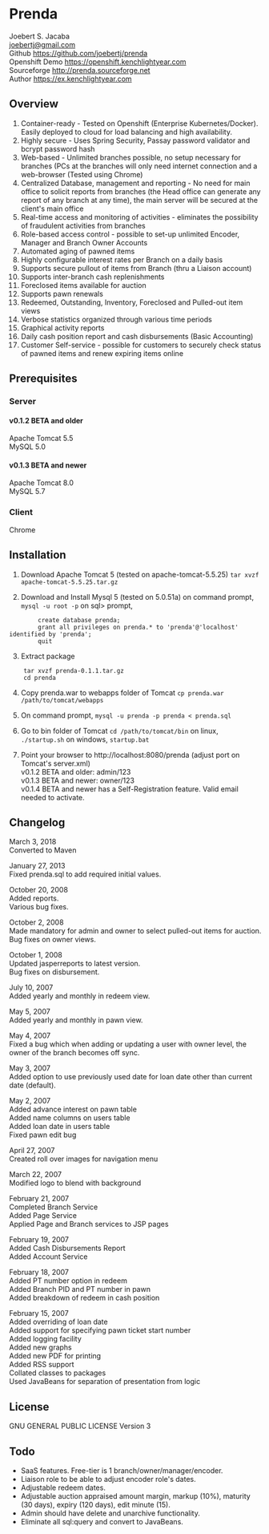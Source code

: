 # Prenda
Joebert S. Jacaba  
joebertj@gmail.com  
Github https://github.com/joebertj/prenda  
Openshift Demo https://openshift.kenchlightyear.com  
Sourceforge http://prenda.sourceforge.net  
Author https://ex.kenchlightyear.com  

## Overview

1. Container-ready - Tested on Openshift (Enterprise Kubernetes/Docker). Easily deployed to cloud for load balancing and high availability.
2. Highly secure - Uses Spring Security, Passay password validator and bcrypt password hash
3. Web-based - Unlimited branches possible, no setup necessary for branches (PCs at the branches will only need internet connection and a web-browser (Tested using Chrome)
4. Centralized Database, management and reporting - No need for main office to solicit reports from branches (the Head office can generate any report of any branch at any time), the main server will be secured at the client's main office
5. Real-time access and monitoring of activities - eliminates the possibility of fraudulent activities from branches
6. Role-based access control -  possible to set-up unlimited Encoder, Manager and Branch Owner Accounts
7. Automated aging of pawned items
8. Highly configurable interest rates per Branch on a daily basis
9. Supports secure pullout of items from Branch (thru a Liaison account)
10. Supports inter-branch cash replenishments
11. Foreclosed items available for auction
12. Supports pawn renewals
13. Redeemed, Outstanding, Inventory, Foreclosed and Pulled-out item views
14. Verbose statistics organized through various time periods
15. Graphical activity reports
16. Daily cash position report and cash disbursements (Basic Accounting)
17. Customer Self-service - possible for customers to securely check status of pawned items and renew expiring items online 

## Prerequisites
### Server
#### v0.1.2 BETA and older
Apache Tomcat 5.5  
MySQL 5.0  
#### v0.1.3 BETA and newer
Apache Tomcat 8.0  
MySQL 5.7  
### Client
Chrome  

## Installation

1. Download Apache Tomcat 5 (tested on apache-tomcat-5.5.25)
	`tar xvzf apache-tomcat-5.5.25.tar.gz`
	
2. Download and Install Mysql 5 (tested on 5.0.51a)
	on command prompt,
		`mysql -u root -p`
	on sql> prompt,
```
		create database prenda;
		grant all privileges on prenda.* to 'prenda'@'localhost' identified by 'prenda';
		quit
```
3. Extract package
```
	tar xvzf prenda-0.1.1.tar.gz
	cd prenda
```
4. Copy prenda.war to webapps folder of Tomcat
	`cp prenda.war /path/to/tomcat/webapps`
	
5. On command prompt,
		`mysql -u prenda -p prenda < prenda.sql`

6. Go to bin folder of Tomcat
	`cd /path/to/tomcat/bin`
	on linux,
		`./startup.sh`
	on windows,
		`startup.bat`

7. Point your browser to http://localhost:8080/prenda (adjust port on Tomcat's server.xml)  
v0.1.2 BETA and older:		admin/123  
v0.1.3 BETA and newer:		owner/123  
v0.1.4 BETA and newer has a Self-Registration feature. Valid email needed to activate.  	
	
## Changelog

March 3, 2018  
Converted to Maven  

January 27, 2013  
Fixed prenda.sql to add required initial values.  

October 20, 2008  
Added reports.  
Various bug fixes.  

October 2, 2008  
Made mandatory for admin and owner to select pulled-out items for auction.  
Bug fixes on owner views.  

October 1, 2008  
Updated jasperreports to latest version.  
Bug fixes on disbursement.  

July 10, 2007  
Added yearly and monthly in redeem view.  

May 5, 2007  
Added yearly and monthly in pawn view.  

May 4, 2007  
Fixed a bug which when adding or updating a user with owner level, 
the owner of the branch becomes off sync.

May 3, 2007  
Added option to use previously used date for loan date
other than current date (default).  

May 2, 2007  
Added advance interest on pawn table  
Added name columns on users table  
Added loan date in users table  
Fixed pawn edit bug  

April 27, 2007  
Created roll over images for navigation menu  

March 22, 2007  
Modified logo to blend with background  

February 21, 2007  
Completed Branch Service  
Added Page Service  
Applied Page and Branch services to JSP pages  

February 19, 2007  
Added Cash Disbursements Report  
Added Account Service  

February 18, 2007  
Added PT number option in redeem  
Added Branch PID and PT number in pawn  
Added breakdown of redeem in cash position  

February 15, 2007  
Added overriding of loan date  
Added support for specifying pawn ticket start number  
Added logging facility  
Added new graphs  
Added new PDF for printing  
Added RSS support  
Collated classes to packages  
Used JavaBeans for separation of presentation from logic  

## License
GNU GENERAL PUBLIC LICENSE Version 3

## Todo

* SaaS features. Free-tier is 1 branch/owner/manager/encoder.
* Liaison role to be able to adjust encoder role's dates.
* Adjustable redeem dates.
* Adjustable auction appraised amount margin, markup (10%), maturity (30 days), expiry (120 days), edit minute (15).
* Admin should have delete and unarchive functionality.
* Eliminate all sql:query and convert to JavaBeans.
